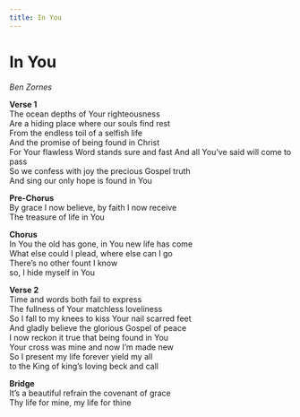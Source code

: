 ```yaml
---
title: In You
---
```


# In You

_Ben Zornes_

**Verse 1**  
The ocean depths of Your righteousness  
Are a hiding place where our souls find rest  
From the endless toil of a selfish life  
And the promise of being found in Christ  
For Your flawless Word stands sure and fast
And all You’ve said will come to pass  
So we confess with joy the precious Gospel truth  
And sing our only hope is found in You

**Pre-Chorus**  
By grace I now believe, by faith I now receive  
The treasure of life in You  

**Chorus**  
In You the old has gone, in You new life has come  
What else could I plead, where else can I go  
There’s no other fount I know  
so, I hide myself in You

**Verse 2**  
Time and words both fail to express  
The fullness of Your matchless loveliness  
So I fall to my knees to kiss Your nail scarred feet  
And gladly believe the glorious Gospel of peace  
I now reckon it true that being found in You   
Your cross was mine and now I’m made new  
So I present my life forever yield my all  
to the King of king’s loving beck and call

**Bridge**  
It’s a beautiful refrain the covenant of grace  
Thy life for mine, my life for thine